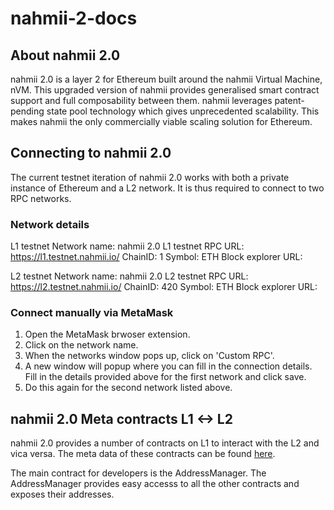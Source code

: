 # nahmii-2-docs

## About nahmii 2.0

nahmii 2.0 is a layer 2 for Ethereum built around the nahmii Virtual Machine, nVM. This upgraded version of nahmii provides generalised smart contract support and full composability between them. nahmii leverages patent-pending state pool technology which gives unprecedented scalability. This makes nahmii the only commercially viable scaling solution for Ethereum.

## Connecting to nahmii 2.0

The current testnet iteration of nahmii 2.0 works with both a private instance of Ethereum and a L2 network. It is thus required to connect to two RPC networks.

### Network details

L1 testnet
Network name: nahmii 2.0 L1 testnet
RPC URL: https://l1.testnet.nahmii.io/
ChainID: 1
Symbol: ETH
Block explorer URL:

L2 testnet
Network name: nahmii 2.0 L2 testnet
RPC URL: https://l2.testnet.nahmii.io/
ChainID: 420
Symbol: ETH
Block explorer URL:

### Connect manually via MetaMask

1. Open the MetaMask brwoser extension.
2. Click on the network name.
3. When the networks window pops up, click on 'Custom RPC'.
4. A new window will popup where you can fill in the connection details. Fill in the details provided above for the first network and click save.
5. Do this again for the second network listed above.

## nahmii 2.0 Meta contracts L1 <-> L2

nahmii 2.0 provides a number of contracts on L1 to interact with the L2 and vica versa. The meta data of these contracts can be found [here](https://meta.testnet.nahmii.io/addresses.json).

The main contract for developers is the AddressManager. The AddressManager provides easy accesss to all the other contracts and exposes their addresses. 